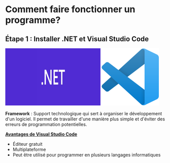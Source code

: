 # Comment faire fonctionner un programme?

## Étape 1 : Installer .NET et Visual Studio Code
<img src=".NET.jpg" width="300" height="180">
<img src="VSC.png" width="180" height="180">

**Framework**
: Support technologique qui sert à organiser le développement d'un logiciel. Il permet de travailler d'une manière plus simple et d'éviter des erreurs de programmation potentielles.

<ins>**Avantages de Visual Studio Code**</ins>
- Éditeur gratuit
- Multiplateforme
- Peut être utilisé pour programmer en plusieurs langages informatiques

